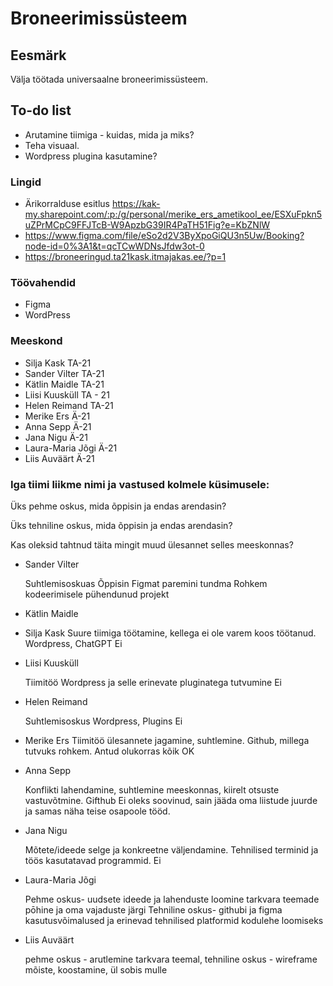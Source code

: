 # Broneerimissüsteem


## Eesmärk

Välja töötada universaalne broneerimissüsteem.

## To-do list

- Arutamine tiimiga - kuidas, mida ja miks?
- Teha visuaal. 
- Wordpress plugina kasutamine?

### Lingid
- Ärikorralduse esitlus https://kak-my.sharepoint.com/:p:/g/personal/merike_ers_ametikool_ee/ESXuFpkn5uZPrMCpC9FFJTcB-W9ApzbG39IR4PaTH51Fig?e=KbZNlW
- https://www.figma.com/file/eSo2d2V3ByXpoGiQU3n5Uw/Booking?node-id=0%3A1&t=qcTCwWDNsJfdw3ot-0
- https://broneeringud.ta21kask.itmajakas.ee/?p=1

### Töövahendid
- Figma
- WordPress

### Meeskond

- Silja Kask TA-21
- Sander Vilter TA-21
- Kätlin Maidle TA-21
- Liisi Kuusküll TA - 21
- Helen Reimand TA-21
- Merike Ers Ä-21
- Anna Sepp Ä-21
- Jana Nigu Ä-21
- Laura-Maria Jõgi Ä-21
- Liis Auväärt Ä-21

### Iga tiimi liikme nimi ja vastused kolmele küsimusele:

Üks pehme oskus, mida õppisin ja endas arendasin?

Üks tehniline oskus, mida õppisin ja endas arendasin?

Kas oleksid tahtnud täita mingit muud ülesannet selles meeskonnas?

- Sander Vilter

  Suhtlemisoskuas
  Õppisin Figmat paremini tundma
  Rohkem kodeerimisele pühendunud projekt
  

- Kätlin Maidle

  

- Silja Kask
  Suure tiimiga töötamine, kellega ei ole varem koos töötanud.
  Wordpress, ChatGPT
  Ei
  

- Liisi Kuusküll

  Tiimitöö
  Wordpress ja selle erinevate pluginatega tutvumine
  Ei

- Helen Reimand

  Suhtlemisoskus
  Wordpress, Plugins
  Ei

- Merike Ers Tiimitöö ülesannete jagamine, suhtlemine. Github, millega tutvuks rohkem. Antud olukorras kõik OK

  

- Anna Sepp

  Konflikti lahendamine, suhtlemine meeskonnas, kiirelt otsuste vastuvõtmine.
  Gifthub
  Ei oleks soovinud, sain jääda oma liistude juurde ja samas näha teise osapoole tööd. 

- Jana Nigu

  Mõtete/ideede selge ja konkreetne väljendamine. 
  Tehnilised terminid ja töös kasutatavad programmid.
  Ei

- Laura-Maria Jõgi

  Pehme oskus- uudsete ideede ja lahenduste loomine tarkvara teemade pōhine ja oma vajaduste järgi
  Tehniline oskus- githubi ja figma kasutusvõimalused ja erinevad tehnilised platformid kodulehe loomiseks

- Liis Auväärt

  pehme oskus - arutlemine tarkvara teemal, 
  tehniline oskus - wireframe mõiste, koostamine, 
  ül sobis mulle


